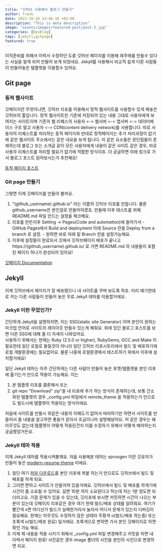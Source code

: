 ```yaml
---
title: "깃허브 사용해서 블로그 만들기"
author: frank
date: 2022-10-28 14:46:10 +03:00
description: "This is meta description"
image: "assets/images/featured-post/post-2.jpg"
categories: [DevBlog]
tags: [jekyll,gitpage]
featured: true
---
```



이직준비를 위해서 이력서 수정하던 도중 깃허브 페이지를 이용해 레주매를 만들수 있다는 사실을 알게 되어 만들어 보게 되었네요. Jekyll를 사용해서 비교적 쉽게 다른 사람들이 만들어놓은 탬플렛을 이용할수 있어요.

## Git page
### 동적 웹사이트
깃페이지란 무엇이냐면, 깃허브 리포를 이용해서 정적 웹사이트를 사용할수 있게 해놓은 깃허브의 툴입니다. 
정적 웹사이트란 기존에 저장되어 있는 내용 그대로 사용자에게 보여지는 사이트이며 
기존의 웹 리퀘스의 사용자 <-> 웹서버 <-> 앱서버 <-> 데이터베이스 구조 말고 
사용자 <-> CDN(content delivery network)를 사용합니다.
따로 사용자의 리퀘스트를 처리하는 동적 페이지와 반대로 정적페이지는 추가 처리과정이 없기에 같은 웹사이트 주소에서는 같은 내요을 보게 됩니다. 이 같은 요소들은 장단점들이 존재하는데 블로그 또는 소개글 같이 모든 사용자에게 내용이 같은 사이트 같은 경우, 따로 사용자 리퀘스트를 처리할 필요가 없기에 적합한 방식이죠. 더 궁굼하면 아래 링크로 가서 블로그 포스트 읽어보시는거 추천해요!

[동적 페이지 포스트](https://blog.lgcns.com/2336)

### Git page 만들기
그렇면 이제 깃페이지를 만들어 볼까요.

1. "(github_username).github.io" 라는 이름의 깃허브 리포를 만듭니다. 물론 github_username은 본인걸로 만들어야겠죠. 만들때 이후 테스트를 위해 README.md 파일 만드는 설정을 체크해요. 
2. 리포를 만든이후 Setting -> Pages(Code and automation)에 들어가서 - GitHub Pages에서 Build and deployment 아래 Source 란을 Deploy from a branch 로 설정.    - 원하면 바로 아래 밑 Branch 란을 설정가능해요.
3. 이후에 설정들이 완료되서 깃에서 깃허브페이지 배포가 끝나고 https://(github_username).github.io/ 로 가면 README.md 의 내용들이 포함된 페이지 하나가 완성되어 있어요!

[깃페이지 Documentation](https://docs.github.com/en/pages/quickstart)


## Jekyll
이제 깃허브에서 페이지가 잘 배포됐으니 내 사이트를 꾸며 보도록 하죠.
미리 얘기한데로 저는 다른 사람들이 만들어 놓은 무료 Jekyll 테마를 이용할거에요.

### Jekyll 이란 무었인가?
간단하게 Jekyll을 설명하자면, 이는 SSG(static site Generator) 이며 본인이 원하는 마크업 언어로 
사이트의 레이아웃 만들수 있는게 해줘요. 위에 있던 블로그 포스트를 보면 다른 SSG에 대해 좀 더 자세히 나와있어요.  
사용하기 위해서는 현재는 Ruby (2.5.0 or higher), RubyGems, GCC and Make 이 필요한데 일단 로컬로 돌릴것이 아니라 일단 깃허브 리포시토리에서 빌드 및 배포하기에 로컬 개발환경에는 필요없어요. 물론 나중에 로컬환경에서 테스트하기 위에서 이후에 설치할거에요!

일단 Jekyll 테마는 아주 간단하게는 다른 사람이 만들어 놓은 포멧/템플렛을 본인 리포에 옮기는거 만으로 적용이 가능해요. 
이는 
  1. 본 템플렛 리포를 클론해서 또는 
  2. git repo "Download" zip"을 내 리포에 추가 하는 방식이 존재하는데,
보통 간소화된 템플렛의 경우 _config.yml 파일에서 remote_theme 을 적용하는거 만으로도 빌드시에 템플렛이 적용되는 방식이에요. 

처음에 사이트를 만들시 위같은 내용의 이해도가 없어서 따라하기만 하면서 사이트를 만들어서 좀 내용을 알고하면 좋을거 같아서 조금이나마 설명해놨어요. 저 같은 경우는 왜 아무것도 없는데 템플렛이 어떻게 적용된건지 이를 수정하기 위해서 어떻게 해야하는지 궁굼했었거든요.

### Jekyll 테마 적용
이제 Jekyll 테마를 적용시켜볼께요. 
처음 사용해본 테마는 sproogen 이란 깃유저가 만들어 놓은 [modern-resume-theme](https://github.com/sproogen/modern-resume-theme/) 이에요. 

1. 일단 여기 [파일 다운로드](https://github.com/sproogen/modern-resume-theme/archive/gh-pages.zip)를 본인 리포에 복붙 하는거 만으로도 깃허브에서 빌드 및 배포를 하게 되요. 
2. 그러면 짠하고 사이트가 만들어져 있을거에요. 깃허브에서 빌드 및 배포를 하게기에 시간이 좀 소요될 수 있어요. 길면 10분 까지 소요된다고 하는데 저는 1분 정도면 되더라고요. 가끔 문제가 있을 수 있는데, 깃리포에 보시면 커밋하면 시간이 나오는 부분이 있는데 깃페이지 리포같은 경우 여기 현재 빌드/배포 상태를 알려줘요. 여기가 빨간색 x면 어디선가 빌드가 실패한거라서 눌러서 어디서 문제가 있는지 디버깅이 필요해요. 현재는 아무것도 수정하지 않은 상태라 주황색 o(빌드/배포 하는중) 또는 초록색 o(빌드/배포 완료) 일거에요. 초록색으로 변하면 가서 본인 깃페이지로 하면 확인 가능 해요.
3. 이제 제 내용을 적용 시키기 위해서 _config.yml 파일 변경해주고 커밋을 하면 내 이력서 페이지 완료! 사진같은 경우 image 폴더의 사진을 본인의 사진으로 변경하면 되요.  

  
